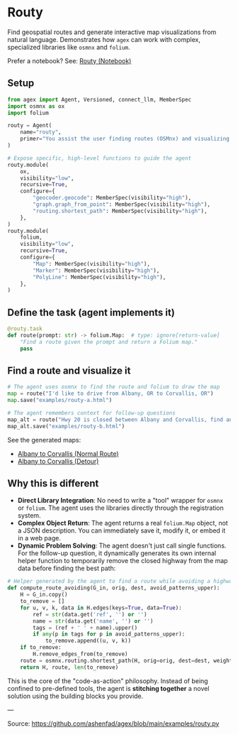 # Routy

Find geospatial routes and generate interactive map visualizations from natural language. Demonstrates how `agex` can work with complex, specialized libraries like `osmnx` and `folium`.

Prefer a notebook? See: [Routy (Notebook)](routy.ipynb)

## Setup

```python
from agex import Agent, Versioned, connect_llm, MemberSpec
import osmnx as ox
import folium

routy = Agent(
    name="routy",
    primer="You assist the user finding routes (OSMnx) and visualizing them (Folium).",
)

# Expose specific, high-level functions to guide the agent
routy.module(
    ox,
    visibility="low",
    recursive=True,
    configure={
        "geocoder.geocode": MemberSpec(visibility="high"),
        "graph.graph_from_point": MemberSpec(visibility="high"),
        "routing.shortest_path": MemberSpec(visibility="high"),
    },
)
routy.module(
    folium,
    visibility="low",
    recursive=True,
    configure={
        "Map": MemberSpec(visibility="high"),
        "Marker": MemberSpec(visibility="high"),
        "PolyLine": MemberSpec(visibility="high"),
    },
)
```

## Define the task (agent implements it)

```python
@routy.task
def route(prompt: str) -> folium.Map:  # type: ignore[return-value]
    "Find a route given the prompt and return a Folium map."
    pass
```

## Find a route and visualize it

```python
# The agent uses osmnx to find the route and folium to draw the map
map = route("I'd like to drive from Albany, OR to Corvallis, OR")
map.save("examples/routy-a.html")

# The agent remembers context for follow-up questions
map_alt = route("Hwy 20 is closed between Albany and Corvallis, find another way.")
map_alt.save("examples/routy-b.html")
```

See the generated maps:
- [Albany to Corvallis (Normal Route)](https://github.com/ashenfad/agex/blob/main/examples/routy-a.html)
- [Albany to Corvallis (Detour)](https://github.com/ashenfad/agex/blob/main/examples/routy-b.html)

## Why this is different

- **Direct Library Integration**: No need to write a "tool" wrapper for `osmnx` or `folium`. The agent uses the libraries directly through the registration system.
- **Complex Object Return**: The agent returns a real `folium.Map` object, not a JSON description. You can immediately save it, modify it, or embed it in a web page.
- **Dynamic Problem Solving**: The agent doesn't just call single functions. For the follow-up question, it dynamically generates its own internal helper function to temporarily remove the closed highway from the map data before finding the best path:

```python
# Helper generated by the agent to find a route while avoiding a highway
def compute_route_avoiding(G_in, orig, dest, avoid_patterns_upper):
    H = G_in.copy()
    to_remove = []
    for u, v, k, data in H.edges(keys=True, data=True):
        ref = str(data.get('ref', '') or '')
        name = str(data.get('name', '') or '')
        tags = (ref + ' ' + name).upper()
        if any(p in tags for p in avoid_patterns_upper):
            to_remove.append((u, v, k))
    if to_remove:
        H.remove_edges_from(to_remove)
    route = osmnx.routing.shortest_path(H, orig=orig, dest=dest, weight='length')
    return H, route, len(to_remove)
```

This is the core of the "code-as-action" philosophy. Instead of being confined to pre-defined tools, the agent is **stitching together** a novel solution using the building blocks you provide.

—

Source: https://github.com/ashenfad/agex/blob/main/examples/routy.py

